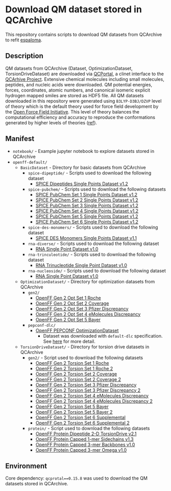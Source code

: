 # Download QM dataset stored in QCArchive
This repository contains scripts to download QM datasets from QCArchive to refit [espaloma](https://github.com/choderalab/espaloma).

## Description
QM datasets from QCArchive (Dataset, OptimizationDataset, TorsionDriveDataset) are downloaded via [QCPortal](https://docs.qcarchive.molssi.org/projects/QCPortal/en/latest/), a clinet interface to the [QCArhive Project](http://docs.qcarchive.molssi.org/en/latest/). Extensive chemical molecules including small molecules, peptides, and nucleic acids were downloaded. QM potential energies, forces, coordinates, atomic numbers, and canonical isomeric explicit hydrogen mapped smiles are stored as HDF5 file.  All QM datasets downloaded in this repository were generated using `B3LYP-D3BJ/DZVP` level of theory which is the default theory used for force field development by the [Open Force Field Initiative](https://openforcefield.org/). This level of theory balances the computational efficiency and accuracy to reproduce the conformations generated by higher levels of theories ([ref](https://docs.openforcefield.org/projects/bespokefit/en/stable/users/theory.html)).

## Manifest
- `notebook/` - Example jupyter notebook to explore datasets stored in QCArchive
- `openff-default/`
    - `BasicDataset` - Directory for basic datasets from QCArchive
        - `spice-dipeptide/` - Scripts used to download the following dataset
            - [SPICE Dipeptides Single Points Dataset v1.2](https://github.com/openforcefield/qca-dataset-submission/tree/master/submissions/2021-11-08-QMDataset-Dipeptide-single-points)
        - `spice-pubchem/` - Scripts used to download the following datasets
            - [SPICE PubChem Set 1 Single Points Dataset v1.2](https://github.com/openforcefield/qca-dataset-submission/tree/master/submissions/2021-11-08-QMDataset-pubchem-set1-single-points)
            - [SPICE PubChem Set 2 Single Points Dataset v1.2](https://github.com/openforcefield/qca-dataset-submission/tree/master/submissions/2021-11-09-QMDataset-pubchem-set2-single-points)
            - [SPICE PubChem Set 3 Single Points Dataset v1.2](https://github.com/openforcefield/qca-dataset-submission/tree/master/submissions/2021-11-09-QMDataset-pubchem-set3-single-points)
            - [SPICE PubChem Set 4 Single Points Dataset v1.2](https://github.com/openforcefield/qca-dataset-submission/tree/master/submissions/2021-11-09-QMDataset-pubchem-set4-single-points)
            - [SPICE PubChem Set 5 Single Points Dataset v1.2](https://github.com/openforcefield/qca-dataset-submission/tree/master/submissions/2021-11-09-QMDataset-pubchem-set5-single-points)
            - [SPICE PubChem Set 6 Single Points Dataset v1.2](https://github.com/openforcefield/qca-dataset-submission/tree/master/submissions/2021-11-09-QMDataset-pubchem-set6-single-points)
        - `spice-des-monomers/` - Scripts used to download the following dataset
            - [SPICE DES Monomers Single Points Dataset v1.1](https://github.com/openforcefield/qca-dataset-submission/tree/master/submissions/2021-11-15-QMDataset-DES-monomers-single-points)
        - `rna-diverse/` - Scripts used to download the following dataset
            - [RNA Single Point Dataset v1.0](https://github.com/openforcefield/qca-dataset-submission/tree/master/submissions/2022-07-07-RNA-basepair-triplebase-single-points)
        - `rna-trinculeotide/` - Scripts used to download the following dataset
            - [RNA Trinucleotide Single Point Dataset v1.0](https://github.com/openforcefield/qca-dataset-submission/tree/master/submissions/2022-10-21-RNA-trinucleotide-single-points)
        - `rna-nucleoside/` - Scripts used to download the following dataset
            - [RNA Single Point Dataset v1.0](https://github.com/openforcefield/qca-dataset-submission/tree/master/submissions/2023-03-09-RNA-nucleoside-single-points)
    - `OptimizationDataset/` - Directory for optimization datasets from QCArchive
        - `gen2/`
            - [OpenFF Gen 2 Opt Set 1 Roche](https://github.com/openforcefield/qca-dataset-submission/tree/master/submissions/2020-03-20-OpenFF-Gen-2-Optimization-Set-1-Roche)
            - [OpenFF Gen 2 Opt Set 2 Coverage](https://github.com/openforcefield/qca-dataset-submission/tree/master/submissions/2020-03-20-OpenFF-Gen-2-Optimization-Set-2-Coverage)
            - [OpenFF Gen 2 Opt Set 3 Pfizer Discrepancy](https://github.com/openforcefield/qca-dataset-submission/tree/master/submissions/2020-03-20-OpenFF-Gen-2-Optimization-Set-3-Pfizer-Discrepancy)
            - [OpenFF Gen 2 Opt Set 4 eMolecules Discrepancy](https://github.com/openforcefield/qca-dataset-submission/tree/master/submissions/2020-03-20-OpenFF-Gen-2-Optimization-Set-4-eMolecules-Discrepancy)
            - [OpenFF Gen 2 Opt Set 5 Bayer](https://github.com/openforcefield/qca-dataset-submission/tree/master/submissions/2020-03-20-OpenFF-Gen-2-Optimization-Set-5-Bayer)
        - `pepconf-dlc/`
            - [OpenFF PEPCONF OptimizationDataset](https://github.com/openforcefield/qca-dataset-submission/tree/master/submissions/2020-10-26-PEPCONF-Optimization)
                - Dataset was downloaded with `default-dlc` specification. See [here](https://github.com/openforcefield/qca-dataset-submission/issues/322) for more detail.
    - `TorsionDriveDataset/` - Directory for torsion drive datasets in QCArchive
        - `gen2/` - Script used to download the following datasets
            - [OpenFF Gen 2 Torsion Set 1 Roche](https://github.com/openforcefield/qca-dataset-submission/tree/master/submissions/2020-03-20-OpenFF-Gen-2-Optimization-Set-1-Roche)
            - [OpenFF Gen 2 Torsion Set 1 Roche 2](https://github.com/openforcefield/qca-dataset-submission/tree/master/submissions/2020-03-23-OpenFF-Gen-2-Torsion-Set-1-Roche-2)
            - [OpenFF Gen 2 Torsion Set 2 Coverage](https://github.com/openforcefield/qca-dataset-submission/tree/master/submissions/2020-03-20-OpenFF-Gen-2-Optimization-Set-2-Coverage)
            - [OpenFF Gen 2 Torsion Set 2 Coverage 2](https://github.com/openforcefield/qca-dataset-submission/tree/master/submissions/2020-03-23-OpenFF-Gen-2-Torsion-Set-2-Coverage-2)
            - [OpenFF Gen 2 Torsion Set 3 Pfizer Discrepancy](https://github.com/openforcefield/qca-dataset-submission/tree/master/submissions/2020-03-20-OpenFF-Gen-2-Optimization-Set-3-Pfizer-Discrepancy)
            - [OpenFF Gen 2 Torsion Set 3 Pfizer Discrepancy 2](https://github.com/openforcefield/qca-dataset-submission/tree/master/submissions/2020-03-23-OpenFF-Gen-2-Torsion-Set-3-Pfizer-Discrepancy-2)
            - [OpenFF Gen 2 Torsion Set 4 eMolecules Discrepancy](https://github.com/openforcefield/qca-dataset-submission/tree/master/submissions/2020-03-20-OpenFF-Gen-2-Optimization-Set-4-eMolecules-Discrepancy)
            - [OpenFF Gen 2 Torsion Set 4 eMolecules Discrepancy 2](https://github.com/openforcefield/qca-dataset-submission/tree/master/submissions/2020-03-23-OpenFF-Gen-2-Torsion-Set-4-eMolecules-Discrepancy-2)
            - [OpenFF Gen 2 Torsion Set 5 Bayer](https://github.com/openforcefield/qca-dataset-submission/tree/master/submissions/2020-03-20-OpenFF-Gen-2-Optimization-Set-5-Bayer)
            - [OpenFF Gen 2 Torsion Set 5 Bayer 2](https://github.com/openforcefield/qca-dataset-submission/tree/master/submissions/2020-03-26-OpenFF-Gen-2-Torsion-Set-5-Bayer-2)
            - [OpenFF Gen 2 Torsion Set 6 Supplemental](https://github.com/openforcefield/qca-dataset-submission/tree/master/submissions/2020-03-12-OpenFF-Gen-2-Torsion-Set-6-supplemental)
            - [OpenFF Gen 2 Torsion Set 6 Supplemental 2](https://github.com/openforcefield/qca-dataset-submission/tree/master/submissions/2020-03-26-OpenFF-Gen-2-Torsion-Set-6-supplemental-2)
        - `protein/` - Script used to download the following datasets
            - [OpenFF Protein Dipeptide 2-D TorsionDrive v2.1](https://github.com/openforcefield/qca-dataset-submission/tree/master/submissions/2021-11-18-OpenFF-Protein-Dipeptide-2D-TorsionDrive)
            - [OpenFF Protein Capped 1-mer Sidechains v1.3](https://github.com/openforcefield/qca-dataset-submission/tree/master/submissions/2022-02-10-OpenFF-Protein-Capped-1-mer-Sidechains)
            - [OpenFF Protein Capped 3-mer Backbones v1.0](https://github.com/openforcefield/qca-dataset-submission/tree/master/submissions/2022-05-30-OpenFF-Protein-Capped-3-mer-Backbones)
            - [OpenFF Protein Capped 3-mer Omega v1.0](https://github.com/openforcefield/qca-dataset-submission/tree/master/submissions/2023-02-06-OpenFF-Protein-Capped-3-mer-Omega)

## Environment
Core dependency: `qcprotal==0.15.8` was used to download the QM datasets stored in QCArchive.
